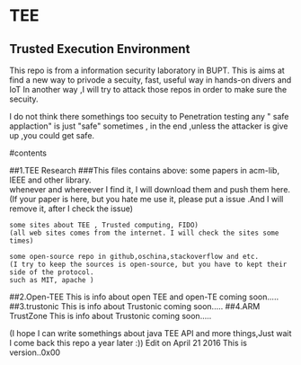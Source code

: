 TEE
=====
Trusted Execution Environment
------
  This repo is from a information security laboratory in BUPT.
  This is aims at find a new way to privode a secuity, fast, useful way in hands-on divers and IoT
  In another way ,I will try to attack those repos in order to make sure the secuity.
  
  I do not think there somethings too secuity to  Penetration testing
  any " safe applaction" is just "safe" sometimes , in the end ,unless the attacker is give up ,you could get safe.   


#contents


##1.TEE Research
###This files contains above:
    some papers in acm-lib, IEEE and other library.  
    whenever and whereever I find it, I will download them and push them here.
    (If your paper is here, but you hate me use it, please put a issue .And I will remove it,
    after I check the issue)
    
    some sites about TEE , Trusted computing, FIDO)
    (all web sites comes from the internet. I will check the sites some times)
    
    some open-source repo in github,oschina,stackoverflow and etc.
    (I try to keep the sources is open-source, but you have to kept their side of the protocol.
    such as MIT, apache )
    
##2.Open-TEE
This is info about open TEE and open-TE
coming soon.....
##3.trustonic
This is info about Trustonic
coming soon.....
##4.ARM TrustZone
This is info about Trustonic
coming soon.....



(I hope I can write somethings about java TEE API and more things,Just wait I come back this repo a year later :))
Edit on April 21 2016 This is version..0x00  
